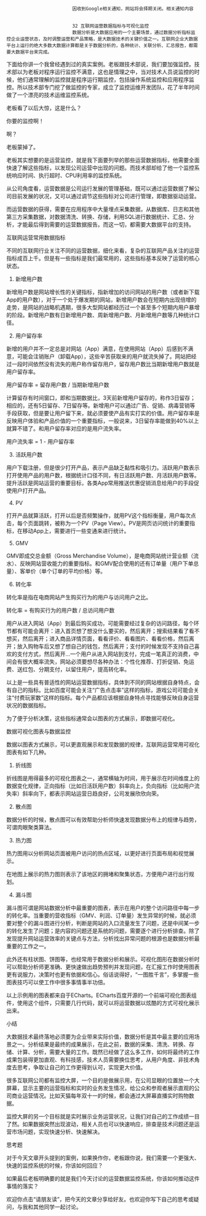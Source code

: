 
                            
                            因收到Google相关通知，网站将会择期关闭。相关通知内容
                            
                            
                            32 互联网运营数据指标与可视化监控
                            数据分析是大数据应用的一个主要场景，通过数据分析指标监控企业运营状态，及时调整运营和产品策略，是大数据技术的关键价值之一。互联网企业大数据平台上运行的绝大多数大数据计算都是关于数据分析的，各种统计、关联分析、汇总报告，都需要大数据平台来完成。

下面给你讲一个我曾经遇到过的真实案例。老板跟技术部说，我们要加强监控。技术部以为老板对程序运行监控不满意，这也是情理之中，当对技术人员说监控的时候，他们通常理解的监控就是程序运行期监控，包括操作系统监控和应用程序监控。所以技术部专门挖了做监控的专家，成立了监控运维开发团队，花了半年时间做了一个漂亮的技术运维监控系统。

老板看了以后大惊，这是什么？

你要的监控啊！

啊？

老板蒙掉了。

老板其实想要的是运营监控，就是我下面要列举的那些运营数据指标，他需要全面快速了解这些指标，以发现公司运营中出现的问题。而技术部却给了他一个监控系统响应时间、执行超时、CPU利用率的监控系统。

从公司角度看，运营数据是公司运行发展的管理基础，既可以通过运营数据了解公司目前发展的状况，又可以通过调节这些指标对公司进行管理，即数据驱动运营。

而运营数据的获得，需要在应用程序中大量埋点采集数据，从数据库、日志和其他第三方采集数据，对数据清洗、转换、存储，利用SQL进行数据统计、汇总、分析，才能最后得到需要的运营数据报告。而这一切，都需要大数据平台的支持。

互联网运营常用数据指标

不同的互联网行业关注不同的运营数据，细化来看，复杂的互联网产品关注的运营指标成百上千。但是有一些指标是我们最常用的，这些指标基本反映了运营的核心状态。

1. 新增用户数

新增用户数是网站增长性的关键指标，指新增加的访问网站的用户数（或者新下载App的用户数），对于一个处于爆发期的网站，新增用户数会在短期内出现倍增的走势，是网站的战略机遇期，很多大型网站都经历过一个甚至多个短期内用户暴增的阶段。新增用户数有日新增用户数、周新增用户数、月新增用户数等几种统计口径。

2. 用户留存率

新增的用户并不一定总是对网站（App）满意，在使用网站（App）后感到不满意，可能会注销账户（卸载App），这些辛苦获取来的用户就流失掉了。网站把经过一段时间依然没有流失的用户称作留存用户，留存用户数比当期新增用户数就是用户留存率。

用户留存率 = 留存用户数 / 当期新增用户数


计算留存有时间窗口，即和当期数据比，3天前新增用户留存的，称作3日留存；相应的，还有5日留存、7日留存等。新增用户可以通过广告、促销、病毒营销等手段获取，但是要让用户留下来，就必须要使产品有实打实的价值。用户留存率是反映用户体验和产品价值的一个重要指标，一般说来，3日留存率能做到40%以上就算不错了。和用户留存率对应的是用户流失率。

用户流失率 = 1 - 用户留存率


3. 活跃用户数

用户下载注册，但是很少打开产品，表示产品缺乏黏性和吸引力。活跃用户数表示打开使用产品的用户数，根据统计口径不同，有日活跃用户数、月活跃用户数等。提升活跃是网站运营的重要目标，各类App常用推送优惠促销消息给用户的手段促使用户打开产品。

4. PV

打开产品就算活跃，打开以后是否频繁操作，就用PV这个指标衡量，用户每次点击，每个页面跳转，被称为一个PV（Page View）。PV是网页访问统计的重要指标，在移动App上，需要进行一些变通来进行统计。

5. GMV

GMV即成交总金额（Gross Merchandise Volume），是电商网站统计营业额（流水）、反映网站营收能力的重要指标。和GMV配合使用的还有订单量（用户下单总量）、客单价（单个订单的平均价格）等。

6. 转化率

转化率是指在电商网站产生购买行为的用户与访问用户之比。

转化率 = 有购买行为的用户数 / 总访问用户数


用户从进入网站（App）到最后购买成功，可能需要经过复杂的访问路径，每个环节都有可能会离开：进入首页想了想没什么要买的，然后离开；搜索结果看了看不想买，然后离开；进入商品详情页面，看看评价、看看图片、看看价格，然后离开；放入购物车后又想了想自己的钱包，然后离开；支付的时候发现不支持自己喜欢的支付方式，然后离开…一个用户从进入网站到支付，完成一笔真正的消费，中间会有很大概率流失，网站必须要想尽各种办法：个性化推荐、打折促销、免运费、送红包、分期支付，以留住用户，提高转化率。

以上是一些具有普适性的网站运营数据指标，具体到不同的网站根据自身特点，会有自己的指标。比如百度可能会关注“广告点击率”这样的指标，游戏公司可能会关注“付费玩家数”这样的指标。每个产品都应该根据自身特点寻找能够反映自身运营状况的数据指标。

为了便于分析决策，这些指标通常会以图表的方式展示，即数据可视化。

数据可视化图表与数据监控

数据以图表方式展示，可以更直观展示和发现数据的规律，互联网运营常用可视化图表有如下几种。

1. 折线图

折线图是用得最多的可视化图表之一，通常横轴为时间，用于展示在时间维度上的数据变化规律，正向指标（比如日活跃用户数）斜率向上，负向指标（比如用户流失率）斜率向下，都表示网站运营日趋良好，公司发展欣欣向荣。



2. 散点图

数据分析的时候，散点图可以有效帮助分析师快速发现数据分布上的规律与趋势，可谓肉眼聚类算法。



3. 热力图

热力图用以分析网站页面被用户访问的热点区域，以更好进行页面布局和视觉展示。



在地图上展示的热力图则表示了该地区的拥堵和聚集状态，方便用户进行出行规划。



4. 漏斗图

漏斗图可谓是网站数据分析中最重要的图表，表示在用户的整个访问路径中每一步的转化率。当重要的营收指标（GMV、利润、订单量）发生异常的时候，就必须要对整个的漏斗图进行分析，判断是网站的入口流量发生了问题，还是中间某一步的转化发生了问题；是内容的问题还是系统的问题，需要逐个进行分析排查。除了发现提升网站运营效率的关键点与方法，分析找出异常问题的根源也是数据分析最重要的工作之一。



此外还有柱状图、饼图等，也经常用于数据分析和展示。可视化图形在数据分析时可以帮助分析师更准确、更快速做出趋势预判并发现问题，在汇报工作时使用图表更有说服力，决策时也更有依据和信心。俗话说得好，“一图胜千言”，多掌握一些图表技巧可以使工作中很多事情事半功倍。

以上示例用的图表都来自于ECharts。ECharts百度开源的一个前端可视化图表组件，使用这个组件，只需要几行代码，就可以将运营数据以炫酷的方式可视化展示出来。

小结

大数据技术最终落地必须要为企业带来实际价值，数据分析是其中最主要的应用场景之一。分析结果是最终的成果展示，在此之前，数据的采集、清洗、转换、存储、计算、分析，需要大量的工作。既然已经做了这么多工作，如何将最终的工作成果包装得更加直观、有科技感，技术人员需要换位思考，从用户角度、非技术角度去思考，争取让自己的工作更得到认可，实现更大价值。

很多互联网公司都有监控大屏，一个目的是做展示用，在公司显眼的位置放一个大屏幕，显示主要的运营指标和实时的业务发生情况，给公众和参观者展示直观的公司商业运营情况。比如天猫每年双十一的时候，都会通过大屏幕直播实时购物数据。



监控大屏的另一个目标就是实时展示业务运营状况，让我们对自己的工作成绩一目了然。如果数据突然出现波动，相关人员也可以快速响应，排查是技术问题还是运营市场问题，实现快速分析、快速解决。

思考题

对于今天文章开头提到的案例，如果换作你，老板跟你说，我们需要一个更强大、快速的监控系统的时候，你该如何回应？

如果最后老板明确要的就是我们今天讨论的运营数据监控系统，你该如何推动这件事情的落实？

欢迎你点击“请朋友读”，把今天的文章分享给好友。也欢迎你写下自己的思考或疑问，与我和其他同学一起讨论。

                        
                        
                            